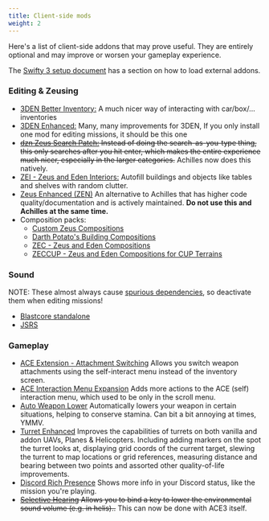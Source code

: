 ```yaml
---
title: Client-side mods
weight: 2
---
```


Here's a list of client-side addons that may prove useful. They are entirely
optional and may improve or worsen your gameplay experience.

The [Swifty 3 setup document](../../swifty/swifty3/#external-addons) has a section on
how to load external addons.

### Editing & Zeusing

- [3DEN Better
  Inventory:](https://steamcommunity.com/sharedfiles/filedetails/?id=1124993203)
  A much nicer way of interacting with car/box/... inventories
- [3DEN
  Enhanced:](https://steamcommunity.com/sharedfiles/filedetails/?id=623475643)
  Many, many improvements for 3DEN, If you only install one mod for
  editing missions, it should be this one
- ~~[dzn Zeus Search
  Patch:](https://steamcommunity.com/sharedfiles/filedetails/?id=1557429895)
  Instead of doing the search-as-you-type thing, this only searches
  after you hit enter, which makes the entire experience much nicer,
  especially in the larger categories.~~ Achilles now does this natively.
- [ZEI - Zeus and Eden
  Interiors:](https://steamcommunity.com/sharedfiles/filedetails/?id=1251859358)
  Autofill buildings and objects like tables and shelves with random
  clutter.
- [Zeus Enhanced (ZEN)](https://steamcommunity.com/sharedfiles/filedetails/?id=1779063631) An alternative to Achilles that has higher code quality/documentation and is actively maintained. **Do not use this and Achilles at the same time.**
- Composition packs:
  - [Custom Zeus Compositions](https://steamcommunity.com/sharedfiles/filedetails/?id=290561080)
  - [Darth Potato's Building Compositions](https://steamcommunity.com/sharedfiles/filedetails/?id=1233323201)
  - [ZEC - Zeus and Eden Compositions](https://steamcommunity.com/sharedfiles/filedetails/?id=642912021)
  - [ZECCUP - Zeus and Eden Compositions for CUP Terrains](https://steamcommunity.com/sharedfiles/filedetails/?id=750186990)

### Sound

NOTE: These almost always cause [spurious
dependencies](mission_depfix.html), so deactivate them when editing
missions!

- [Blastcore
  standalone](https://steamcommunity.com/sharedfiles/filedetails/?id=767380317)
- [JSRS](https://steamcommunity.com/sharedfiles/filedetails/?id=861133494)

### Gameplay

- [ACE Extension - Attachment
  Switching](https://steamcommunity.com/sharedfiles/filedetails/?id=1374639840)
  Allows you switch weapon attachments using the self-interact menu
  instead of the inventory screen.
- [ACE Interaction Menu
  Expansion](https://steamcommunity.com/sharedfiles/filedetails/?id=1376867375)
  Adds more actions to the ACE (self) interaction menu, which used to be
  only in the scroll menu.
- [Auto Weapon
  Lower](https://steamcommunity.com/sharedfiles/filedetails/?id=1612623122)
  Automatically lowers your weapon in certain situations, helping to
  conserve stamina. Can bit a bit annoying at times, YMMV.
- [Turret
  Enhanced](https://steamcommunity.com/sharedfiles/filedetails/?id=1623498241)
  Improves the capabilities of turrets on both vanilla and addon UAVs, Planes &
  Helicopters. Including adding markers on the spot the turret looks at,
  displaying grid coords of the current target, slewing the turrent to map
  locations or grid references, measuring distance and bearing between two
  points and assorted other quality-of-life improvements. 
- [Discord Rich
  Presence](https://steamcommunity.com/sharedfiles/filedetails/?id=1326839989)
  Shows more info in your Discord status, like the mission you're
  playing.
- ~~[Selective
  Hearing](https://steamcommunity.com/sharedfiles/filedetails/?id=1240323575)
  Allows you to bind a key to lower the environmental sound volume (e.g.
  in helis)..~~ This can now be done with ACE3 itself.

